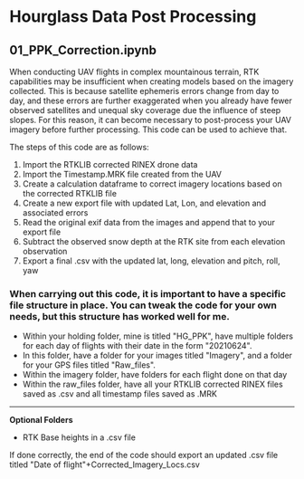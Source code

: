 # Hourglass Data Post Processing

## 01_PPK_Correction.ipynb

When conducting UAV flights in complex mountainous terrain, RTK capabilities may be insufficient when creating models based on the imagery collected. This is because satellite ephemeris errors 
change from day to day, and these errors are further exaggerated when you already have fewer observed satellites and unequal sky coverage due the influence of steep slopes. For this reason, it 
can become necessary to post-process your UAV imagery before further processing. This code can be used to achieve that. 

The steps of this code are as follows:
1. Import the RTKLIB corrected RINEX drone data
1. Import the Timestamp.MRK file created from the UAV
1. Create a calculation dataframe to correct imagery locations based on the corrected RTKLIB file
1. Create a new export file with updated Lat, Lon, and elevation and associated errors
1. Read the original exif data from the images and append that to your export file
1. Subtract the observed snow depth at the RTK site from each elevation observation
1. Export a final .csv with the updated lat, long, elevation and pitch, roll, yaw

### When carrying out this code, it is important to have a specific file structure in place. You can tweak the code for your own needs, but this structure has worked well for me. 

* Within your holding folder, mine is titled "HG_PPK", have multiple folders for each day of flights with their date in the form "20210624".
* In this folder, have a folder for your images titled "Imagery", and a folder for your GPS files titled "Raw_files".
* Within the imagery folder, have folders for each flight done on that day
* Within the raw_files folder, have all your RTKLIB corrected RINEX files saved as .csv and all timestamp files saved as .MRK

--- 
**Optional Folders**
* RTK Base heights in a .csv file

If done correctly, the end of the code should export an updated .csv file titled "Date of flight"+Corrected_Imagery_Locs.csv 
